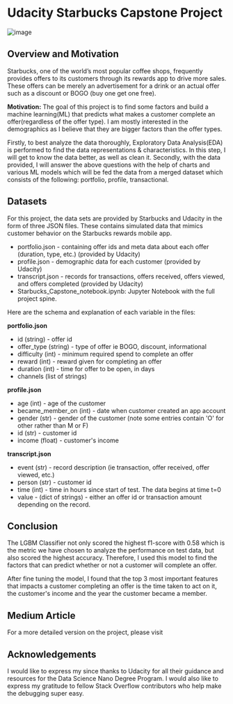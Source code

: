 # Udacity Starbucks Capstone Project

![image](https://user-images.githubusercontent.com/69242466/195322414-c73d1402-3353-43c1-8cda-4539fd19d6d2.png)

## Overview and Motivation

Starbucks, one of the world’s most popular coffee shops, frequently provides offers to its customers through its rewards app to drive more sales. These offers can be merely an advertisement for a drink or an actual offer such as a discount or BOGO (buy one get one free).

**Motivation:** The goal of this project is to find some factors and build a machine learning(ML) that predicts what makes a customer complete an offer(regardless of the offer type). I am mostly interested in the demographics as I believe that they are bigger factors than the offer types.

Firstly, to best analyze the data thoroughly, Exploratory Data Analysis(EDA) is performed to find the data representations & characteristics. In this step, I will get to know the data better, as well as clean it. Secondly, with the data provided, I will answer the above questions with the help of charts and various ML models which will be fed the data from a merged dataset which consists of the following: portfolio, profile, transactional.

## Datasets

For this project, the data sets are provided by Starbucks and Udacity in the form of three JSON files. These contains simulated data that mimics customer behavior on the Starbucks rewards mobile app.

- portfolio.json - containing offer ids and meta data about each offer (duration, type, etc.) (provided by Udacity)
- profile.json - demographic data for each customer (provided by Udacity)
- transcript.json - records for transactions, offers received, offers viewed, and offers completed (provided by Udacity)
- Starbucks_Capstone_notebook.ipynb: Jupyter Notebook with the full project spine.


Here are the schema and explanation of each variable in the files:

**portfolio.json**
-   id (string) - offer id
-   offer_type (string) - type of offer ie BOGO, discount, informational
-   difficulty (int) - minimum required spend to complete an offer
-   reward (int) - reward given for completing an offer
-   duration (int) - time for offer to be open, in days
-   channels (list of strings)

**profile.json**

-   age (int) - age of the customer
-   became_member_on (int) - date when customer created an app account
-   gender (str) - gender of the customer (note some entries contain 'O' for other rather than M or F)
-   id (str) - customer id
-   income (float) - customer's income

**transcript.json**

-   event (str) - record description (ie transaction, offer received, offer viewed, etc.)
-   person (str) - customer id
-   time (int) - time in hours since start of test. The data begins at time t=0
-   value - (dict of strings) - either an offer id or transaction amount depending on the record.

## Conclusion
The LGBM Classifier not only scored the highest f1-score with 0.58 which is the metric we have chosen to analyze the performance on test data, but also scored the highest accuracy. Therefore, I used this model to find the factors that can predict whether or not a customer will complete an offer.

After fine tuning the model, I found that the top 3 most important features that impacts a customer completing an offer is the time taken to act on it, the customer's income and the year the customer became a member.

## Medium Article
For a more detailed version on the project, please visit 

## Acknowledgements
I would like to express my since thanks to Udacity for all their guidance and resources for the Data Science Nano Degree Program.
I would also like to express my gratitude to fellow Stack Overflow contributors who help make the debugging super easy.
